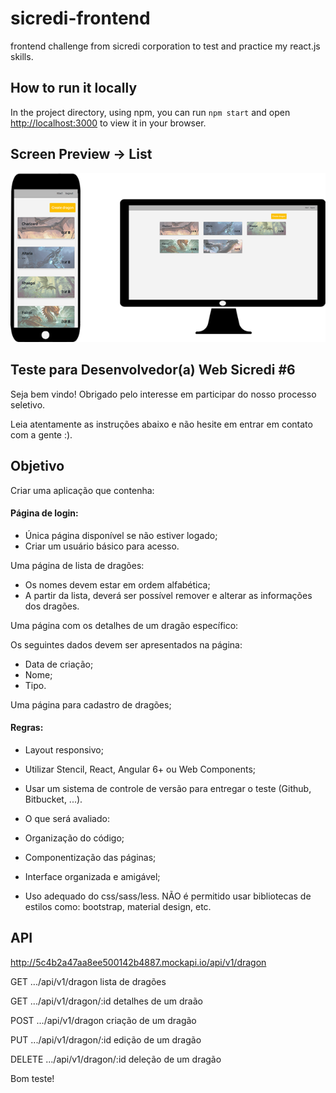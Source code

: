 # sicredi-frontend
frontend challenge from sicredi corporation to test and practice my react.js skills.

## How to run it locally

In the project directory, using npm, you can run
`npm start` and open [http://localhost:3000](http://localhost:3000) 
to view it in your browser.

## Screen Preview -> List

<div align="center">
	<img height="" src='https://raw.githubusercontent.com/ttbs1/sicredi-frontend/main/img/list.png'>
</div>

## Teste para Desenvolvedor(a) Web Sicredi #6

Seja bem vindo! Obrigado pelo interesse em participar do nosso processo seletivo.

Leia atentamente as instruções abaixo e não hesite em entrar em contato com a gente :).

## Objetivo
Criar uma aplicação que contenha:

#### **Página de login:**

- Única página disponível se não estiver logado;
- Criar um usuário básico para acesso.

Uma página de lista de dragões:

- Os nomes devem estar em ordem alfabética;
- A partir da lista, deverá ser possível remover e alterar as informações dos dragões.

Uma página com os detalhes de um dragão específico:

Os seguintes dados devem ser apresentados na página:

- Data de criação;
- Nome;
- Tipo.

Uma página para cadastro de dragões;

#### **Regras:**

- Layout responsivo;
- Utilizar Stencil, React, Angular 6+ ou Web Components;
- Usar um sistema de controle de versão para entregar o teste (Github, Bitbucket, ...).
- O que será avaliado:

- Organização do código;
- Componentização das páginas;
- Interface organizada e amigável;
- Uso adequado do css/sass/less. NÃO é permitido usar bibliotecas de estilos como: bootstrap, material design, etc.

## API
http://5c4b2a47aa8ee500142b4887.mockapi.io/api/v1/dragon

GET .../api/v1/dragon
lista de dragões

GET .../api/v1/dragon/:id
detalhes de um draão

POST .../api/v1/dragon
criação de um dragão

PUT .../api/v1/dragon/:id
edição de um dragão

DELETE .../api/v1/dragon/:id
deleção de um dragão

Bom teste!
